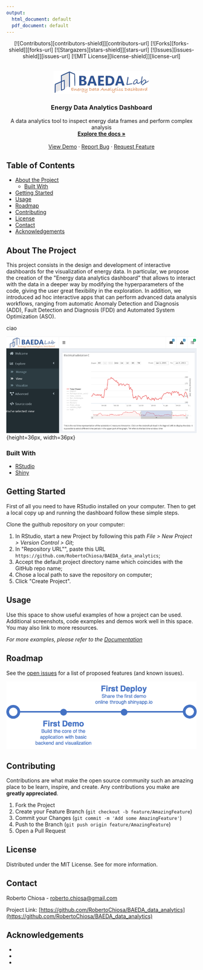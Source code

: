 ```yaml
---
output:
  html_document: default
  pdf_document: default
---
```

<!--
*** Thanks for checking out this README Template. If you have a suggestion that would
*** make this better, please fork the repo and create a pull request or simply open
*** an issue with the tag "enhancement".
*** Thanks again! Now go create something AMAZING! :D
***
***
***
*** To avoid retyping too much info. Do a search and replace for the following:
*** RobertoChiosa, BAEDA_data_analytics, twitter_handle, roberto.chiosa@gmail.com
-->

<!-- PROJECT SHIELDS -->
<!--
*** I'm using markdown "reference style" links for readability.
*** Reference links are enclosed in brackets [ ] instead of parentheses ( ).
*** See the bottom of this document for the declaration of the reference variables
*** for contributors-url, forks-url, etc. This is an optional, concise syntax you may use.
*** https://www.markdownguide.org/basic-syntax/#reference-style-links
-->

<center>
[![Contributors][contributors-shield]][contributors-url]
[![Forks][forks-shield]][forks-url]
[![Stargazers][stars-shield]][stars-url]
[![Issues][issues-shield]][issues-url]
[![MIT License][license-shield]][license-url]
<!-- [![LinkedIn][linkedin-shield]][linkedin-url] -->
</center>

<!-- PROJECT LOGO -->
<br />
<p align="center">
  <a href="https://www.researchgate.net/lab/Building-Automation-and-Energy-Data-Analytics-Lab-Alfonso-Capozzoli">
    <img src="www/BAEDA-logo-dashboard.png" alt="Logo" width="254" height="60">
  </a>

  <h3 align="center">Energy Data Analytics Dashboard</h3>

  <p align="center">
    A data analytics tool to inspect energy data frames and perform complex analysis
    <br />
    <a href="https://github.com/RobertoChiosa/BAEDA_data_analytics"><strong>Explore the docs »</strong></a>
    <br />
    <br />
    <a href="https://github.com/RobertoChiosa/BAEDA_data_analytics">View Demo</a>
    ·
    <a href="https://github.com/RobertoChiosa/BAEDA_data_analytics/issues">Report Bug</a>
    ·
    <a href="https://github.com/RobertoChiosa/BAEDA_data_analytics/issues">Request Feature</a>
  </p>
</p>



<!-- TABLE OF CONTENTS -->
## Table of Contents

* [About the Project](#about-the-project)
  * [Built With](#built-with)
* [Getting Started](#getting-started)
* [Usage](#usage)
* [Roadmap](#roadmap)
* [Contributing](#contributing)
* [License](#license)
* [Contact](#contact)
* [Acknowledgements](#acknowledgements)



<!-- ABOUT THE PROJECT -->
## About The Project

This project consists in the design and development of interactive dashboards for the visualization of energy data. In particular, we propose the creation of the "Energy data analytics dashboard" that allows to interact with the data in a deeper way by modifying the hyperparameters of the code, giving the user great flexibility in the exploration. In addition, we introduced ad hoc interactive apps that can perform advanced data analysis workflows, ranging from automatic Anomaly Detection and Diagnosis (ADD), Fault Detection and Diagnosis (FDD) and Automated System Optimization (ASO).

ciao

[![Product Name Screen Shot][product-screenshot]](https://example.com){height=36px, width=36px}

### Built With

* [RStudio](https://rstudio.com/)
* [Shiny](https://shiny.rstudio.com/)

<!-- GETTING STARTED -->
## Getting Started

First of all you need to have RStudio installed on your computer. Then to get a local copy up and running the dashboard follow these simple steps.

Clone the guithub repository on your computer:

1. In RStudio, start a new Project by following this path _File > New Project > Version Control > Git_;
2. In "Repository URL"", paste this URL `https://github.com/RobertoChiosa/BAEDA_data_analytics`;
3. Accept the default project directory name which coincides with the GitHub repo name;
4. Chose a local path to save the repository on computer;
4. Click "Create Project".

<!-- USAGE EXAMPLES -->
## Usage

Use this space to show useful examples of how a project can be used. Additional screenshots, code examples and demos work well in this space. You may also link to more resources.

_For more examples, please refer to the [Documentation](https://example.com)_



<!-- ROADMAP -->
## Roadmap

See the [open issues](https://github.com/RobertoChiosa/BAEDA_data_analytics/issues) for a list of proposed features (and known issues).

[![Product Name Roadmap][product-roadmap]](https://example.com)


<!-- CONTRIBUTING -->
## Contributing

Contributions are what make the open source community such an amazing place to be learn, inspire, and create. Any contributions you make are **greatly appreciated**.

1. Fork the Project
2. Create your Feature Branch (`git checkout -b feature/AmazingFeature`)
3. Commit your Changes (`git commit -m 'Add some AmazingFeature'`)
4. Push to the Branch (`git push origin feature/AmazingFeature`)
5. Open a Pull Request



<!-- LICENSE -->
## License

Distributed under the MIT License. See  for more information.



<!-- CONTACT -->
## Contact

Roberto Chiosa - roberto.chiosa@gmail.com

Project Link: [https://github.com/RobertoChiosa/BAEDA_data_analytics](https://github.com/RobertoChiosa/BAEDA_data_analytics)



<!-- ACKNOWLEDGEMENTS -->
## Acknowledgements

* []()
* []()
* []()


<!-- MARKDOWN LINKS & IMAGES -->
<!-- https://www.markdownguide.org/basic-syntax/#reference-style-links -->
[contributors-shield]: https://img.shields.io/github/contributors/RobertoChiosa/BAEDA_data_analytics.svg?style=flat-square
[contributors-url]: https://github.com/RobertoChiosa/BAEDA_data_analytics/graphs/contributors
[forks-shield]: https://img.shields.io/github/forks/RobertoChiosa/BAEDA_data_analytics.svg?style=flat-square
[forks-url]: https://github.com/RobertoChiosa/BAEDA_data_analytics/network/members
[stars-shield]: https://img.shields.io/github/stars/RobertoChiosa/BAEDA_data_analytics.svg?style=flat-square
[stars-url]: https://github.com/RobertoChiosa/BAEDA_data_analytics/stargazers
[issues-shield]: https://img.shields.io/github/issues/RobertoChiosa/BAEDA_data_analytics.svg?style=flat-square
[issues-url]: https://github.com/RobertoChiosa/BAEDA_data_analytics/issues
[license-shield]: https://img.shields.io/github/license/RobertoChiosa/BAEDA_data_analytics.svg?style=flat-square
[license-url]: https://github.com/RobertoChiosa/BAEDA_data_analytics/blob/master/LICENSE.txt
[linkedin-shield]: https://img.shields.io/badge/-LinkedIn-black.svg?style=flat-square&logo=linkedin&colorB=555
[linkedin-url]: https://linkedin.com/in/RobertoChiosa
[product-screenshot]: README_images/screenshot.png
[product-roadmap]: README_images/roadmap.png